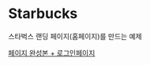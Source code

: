 # Starbucks
스타벅스 랜딩 페이지(홈페이지)를 만드는 예제<br/>

<a href="https://elegant-edison-9787c2.netlify.app/">페이지 완성본 + 로그인페이지</a>
